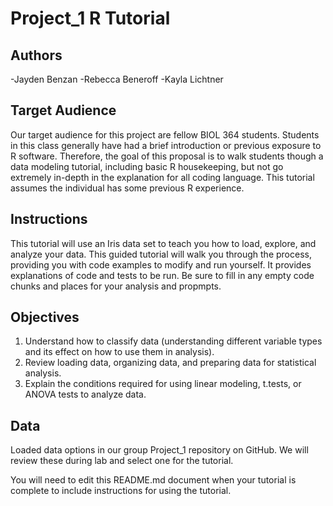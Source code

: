 # Project_1 R Tutorial

## Authors

-Jayden Benzan
-Rebecca Beneroff
-Kayla Lichtner

## Target Audience

Our target audience for this project are fellow BIOL 364 students. Students in this class generally have had a brief introduction or previous exposure to R software. Therefore, the goal of this proposal is to walk students though a data modeling tutorial, including basic R housekeeping, but not go extremely in-depth in the explanation for all coding language. This tutorial assumes the individual has some previous R experience. 

## Instructions

This tutorial will use an Iris data set to teach you how to load, explore, and analyze your data. This guided tutorial will walk you through the process, providing you with code examples to modify and run yourself. It provides explanations of code and tests to be run. Be sure to fill in any empty code chunks and places for your analysis and propmpts.

## Objectives
1. Understand how to classify data (understanding different variable types and its effect on how to use them in analysis).
2. Review loading data, organizing data, and preparing data for statistical analysis.
3. Explain the conditions required for using linear modeling, t.tests, or ANOVA tests to analyze data. 


## Data 
Loaded data options in our group Project_1 repository on GitHub. We will review these during lab and select one for the tutorial.


You will need to edit this README.md document when your tutorial is complete to include instructions for using the tutorial.




